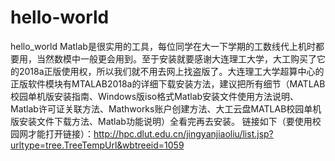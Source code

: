 # hello-world
hello_world
Matlab是很实用的工具，每位同学在大一下学期的工数线代上机时都要用，当然数模中一般更会用到。至于安装就要感谢大连理工大学，大工购买了它的2018a正版使用权，所以我们就不用去网上找盗版了。大连理工大学超算中心的正版软件模块有MTALAB2018a的详细下载安装方法，建议把所有细节（MATLAB校园单机版安装指南、Windows版iso格式Matlab安装文件使用方法说明、Matlab许可证关联方法、Mathworks账户创建方法、大工云盘MATLAB校园单机版安装文件下载方法、Matlab功能说明）全看完再去安装。
链接如下（要使用校园网才能打开链接）：http://hpc.dlut.edu.cn/jingyanjiaoliu/list.jsp?urltype=tree.TreeTempUrl&wbtreeid=1059
